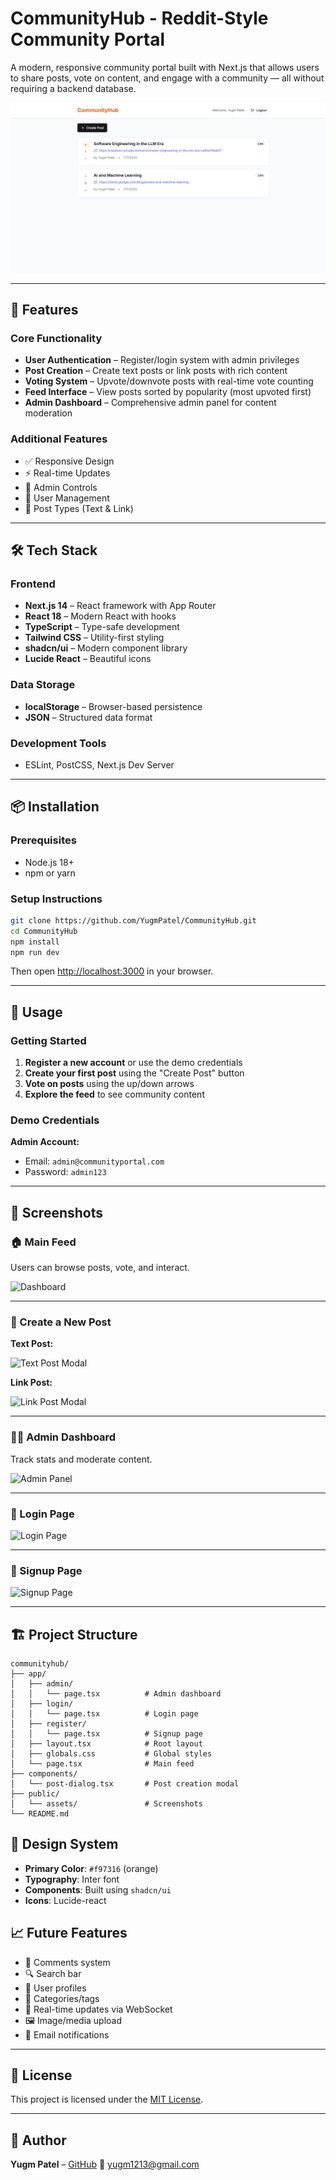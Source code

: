 # CommunityHub - Reddit-Style Community Portal

A modern, responsive community portal built with Next.js that allows users to share posts, vote on content, and engage with a community — all without requiring a backend database.

![CommunityHub Screenshot](Images/dashboard.png)

---

## 🚀 Features

### Core Functionality
- **User Authentication** – Register/login system with admin privileges  
- **Post Creation** – Create text posts or link posts with rich content  
- **Voting System** – Upvote/downvote posts with real-time vote counting  
- **Feed Interface** – View posts sorted by popularity (most upvoted first)  
- **Admin Dashboard** – Comprehensive admin panel for content moderation  

### Additional Features
- ✅ Responsive Design  
- ⚡ Real-time Updates  
- 🔐 Admin Controls  
- 👥 User Management  
- 📝 Post Types (Text & Link)

---

## 🛠️ Tech Stack

### Frontend
- **Next.js 14** – React framework with App Router  
- **React 18** – Modern React with hooks  
- **TypeScript** – Type-safe development  
- **Tailwind CSS** – Utility-first styling  
- **shadcn/ui** – Modern component library  
- **Lucide React** – Beautiful icons  

### Data Storage
- **localStorage** – Browser-based persistence  
- **JSON** – Structured data format  

### Development Tools
- ESLint, PostCSS, Next.js Dev Server

---

## 📦 Installation

### Prerequisites
- Node.js 18+  
- npm or yarn  

### Setup Instructions

```bash
git clone https://github.com/YugmPatel/CommunityHub.git
cd CommunityHub
npm install
npm run dev
````

Then open [http://localhost:3000](http://localhost:3000) in your browser.

---

## 🎯 Usage

### Getting Started

1. **Register a new account** or use the demo credentials
2. **Create your first post** using the "Create Post" button
3. **Vote on posts** using the up/down arrows
4. **Explore the feed** to see community content

### Demo Credentials

**Admin Account:**

* Email: `admin@communityportal.com`
* Password: `admin123`

---

## 📸 Screenshots

### 🏠 Main Feed

Users can browse posts, vote, and interact.

![Dashboard](assets/dashboard.png)

---

### 📝 Create a New Post

**Text Post:**

![Text Post Modal](Images/Text%20post.png)

**Link Post:**

![Link Post Modal](Images/Link%20Post.png)

---

### 🧑‍💼 Admin Dashboard

Track stats and moderate content.

![Admin Panel](Images/admin%20dashboard.png)

---

### 🔐 Login Page

![Login Page](Images/login.png)

---

### 🧾 Signup Page

![Signup Page](Images/signup.png)

---

## 🏗️ Project Structure

```
communityhub/
├── app/
│   ├── admin/
│   │   └── page.tsx          # Admin dashboard
│   ├── login/
│   │   └── page.tsx          # Login page
│   ├── register/
│   │   └── page.tsx          # Signup page
│   ├── layout.tsx            # Root layout
│   ├── globals.css           # Global styles
│   └── page.tsx              # Main feed
├── components/
│   └── post-dialog.tsx       # Post creation modal
├── public/
│   └── assets/               # Screenshots
└── README.md
```
## 🎨 Design System

* **Primary Color**: `#f97316` (orange)
* **Typography**: Inter font
* **Components**: Built using `shadcn/ui`
* **Icons**: Lucide-react


## 📈 Future Features

* 💬 Comments system
* 🔍 Search bar
* 🧑 User profiles
* 📁 Categories/tags
* 🔄 Real-time updates via WebSocket
* 🖼️ Image/media upload
* 📧 Email notifications

---

## 📄 License

This project is licensed under the [MIT License](LICENSE).

---

## 👥 Author

**Yugm Patel** – [GitHub](https://github.com/YugmPatel)
📧 [yugm1213@gmail.com](mailto:yugm1213@gmail.com)
